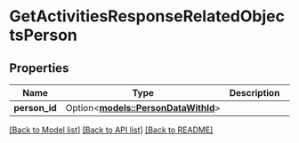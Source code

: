 # GetActivitiesResponseRelatedObjectsPerson

## Properties

Name | Type | Description | Notes
------------ | ------------- | ------------- | -------------
**person_id** | Option<[**models::PersonDataWithId**](PersonDataWithID.md)> |  | [optional]

[[Back to Model list]](../README.md#documentation-for-models) [[Back to API list]](../README.md#documentation-for-api-endpoints) [[Back to README]](../README.md)


